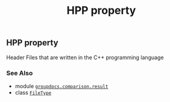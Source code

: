 ﻿---
title: HPP property
second_title: GroupDocs.Comparison for Python via .NET API References
description: 
type: docs
url: /python-net/groupdocs.comparison.result/filetype/hpp/
is_root: false
weight: 580
---

## HPP property


Header Files that are written in the C++ programming language

### See Also
* module [`groupdocs.comparison.result`](../../)
* class [`FileType`](/comparison/python-net/groupdocs.comparison.result/filetype)
